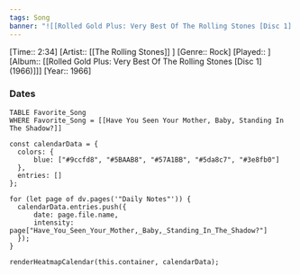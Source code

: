 ```yaml
---
tags: Song  
banner: "![[Rolled Gold Plus: Very Best Of The Rolling Stones [Disc 1] (1966).jpg]]"
---
```

[Time:: 2:34]
[Artist:: [[The Rolling Stones]] ]
[Genre:: Rock]
[Played:: ]
[Album:: [[Rolled Gold Plus: Very Best Of The Rolling Stones [Disc 1] (1966)]]]
[Year:: 1966]
### Dates
````dataview
TABLE Favorite_Song
WHERE Favorite_Song = [[Have You Seen Your Mother, Baby, Standing In The Shadow?]]
````
  ```dataviewjs
const calendarData = { 
	colors: { 
		blue: ["#9ccfd8", "#5BAAB8", "#57A1BB", "#5da8c7", "#3e8fb0"] 
	}, 
	entries: [] 
}; 

for (let page of dv.pages('"Daily Notes"')) { 
	calendarData.entries.push({ 
		date: page.file.name, 
		intensity: page["Have_You_Seen_Your_Mother,_Baby,_Standing_In_The_Shadow?"]
	}); 
} 

renderHeatmapCalendar(this.container, calendarData);
```
